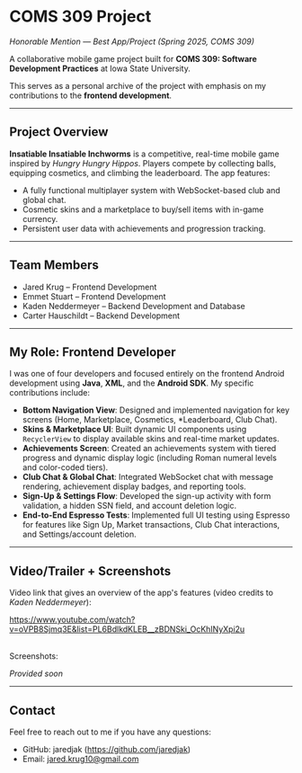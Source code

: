# COMS 309 Project

*Honorable Mention — Best App/Project (Spring 2025, COMS 309)*

A collaborative mobile game project built for **COMS 309: Software Development Practices** at Iowa State University.

This serves as a personal archive of the project with emphasis on my contributions to the **frontend development**.

---

## Project Overview

**Insatiable Insatiable Inchworms** is a competitive, real-time mobile game inspired by *Hungry Hungry Hippos*. Players compete by collecting balls, equipping cosmetics, and climbing the leaderboard. The app features:

- A fully functional multiplayer system with WebSocket-based club and global chat.
- Cosmetic skins and a marketplace to buy/sell items with in-game currency.
- Persistent user data with achievements and progression tracking.

---

## Team Members

- Jared Krug – Frontend Development
- Emmet Stuart – Frontend Development
- Kaden Neddermeyer – Backend Development and Database
- Carter Hauschildt – Backend Development

---

## My Role: Frontend Developer

I was one of four developers and focused entirely on the frontend Android development using **Java**, **XML**, and the **Android SDK**. My specific contributions include:

- **Bottom Navigation View**: Designed and implemented navigation for key screens (Home, Marketplace, Cosmetics, *Leaderboard, Club Chat).
- **Skins & Marketplace UI**: Built dynamic UI components using `RecyclerView` to display available skins and real-time market updates.
- **Achievements Screen**: Created an achievements system with tiered progress and dynamic display logic (including Roman numeral levels and color-coded tiers).
- **Club Chat & Global Chat**: Integrated WebSocket chat with message rendering, achievement display badges, and reporting tools.
- **Sign-Up & Settings Flow**: Developed the sign-up activity with form validation, a hidden SSN field, and account deletion logic.
- **End-to-End Espresso Tests**: Implemented full UI testing using Espresso for features like Sign Up, Market transactions, Club Chat interactions, and Settings/account deletion.

---

## Video/Trailer + Screenshots

Video link that gives an overview of the app's features (video credits to *Kaden Neddermeyer*):

https://www.youtube.com/watch?v=oVPB8Sjmq3E&list=PL6BdlkdKLEB__zBDNSki_OcKhINyXpi2u
<br><br>

Screenshots:

*Provided soon*

---

## Contact

Feel free to reach out to me if you have any questions:

- GitHub: jaredjak (https://github.com/jaredjak)
- Email: jared.krug10@gmail.com
